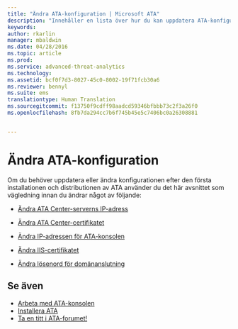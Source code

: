 ```yaml
---
title: "Ändra ATA-konfiguration | Microsoft ATA"
description: "Innehåller en lista över hur du kan uppdatera ATA-konfigurationen."
keywords: 
author: rkarlin
manager: mbaldwin
ms.date: 04/28/2016
ms.topic: article
ms.prod: 
ms.service: advanced-threat-analytics
ms.technology: 
ms.assetid: bcf0f7d3-8027-45c0-8002-19f71fcb30a6
ms.reviewer: bennyl
ms.suite: ems
translationtype: Human Translation
ms.sourcegitcommit: f13750f9cdff98aadcd59346bfbbb73c2f3a26f0
ms.openlocfilehash: 8fb7da294cc7b6f745b45e5c7406bc0a26308881


---
```


# Ändra ATA-konfiguration

Om du behöver uppdatera eller ändra konfigurationen efter den första installationen och distributionen av ATA använder du det här avsnittet som vägledning innan du ändrar något av följande:

-   [Ändra ATA Center-serverns IP-adress](modifying-ata-config-centerip.md)

-   [Ändra ATA Center-certifikatet](modifying-ata-config-centercert.md)

-   [Ändra IP-adressen för ATA-konsolen](modifying-ata-config-consoleip.md)

-   [Ändra IIS-certifikatet](modifying-ata-config-iiscert.md)

-   [Ändra lösenord för domänanslutning](modifying-ata-config-dcpassword.md)

## Se även
- [Arbeta med ATA-konsolen](working-with-ata-console.md)
- [Installera ATA](install-ata.md)
- [Ta en titt i ATA-forumet!](https://social.technet.microsoft.com/Forums/security/home?forum=mata)



<!--HONumber=Jul16_HO4-->


